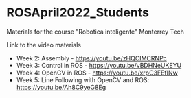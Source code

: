 # ROSApril2022_Students
Materials for the course "Robotica inteligente" Monterrey Tech

Link to the video materials

* Week 2: Assembly - https://youtu.be/zHQCIMCRNPc
* Week 3: Control in ROS - https://youtu.be/vBDHNeUKEYU
* Week 4: OpenCV in ROS - https://youtu.be/xrpC3FEfINw
* Week 5: Line Following with OpenCV and ROS: https://youtu.be/Ah8C9yeG8Eg
